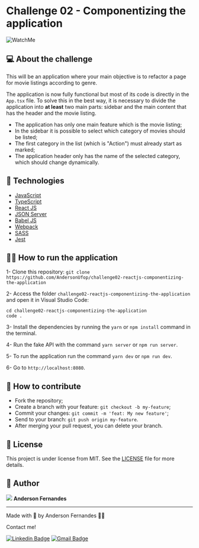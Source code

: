 # Challenge 02 - Componentizing the application

![WatchMe](https://user-images.githubusercontent.com/49786548/131221368-b5caf1ba-1a26-45c2-99ad-3caa78d437cf.png)

## 💻 About the challenge

This will be an application where your main objective is to refactor a page for movie listings according to genre.

The application is now fully functional but most of its code is directly in the `App.tsx` file. To solve this in the best way, it is necessary to divide the application into **at least** two main parts: sidebar and the main content that has the header and the movie listing.

- The application has only one main feature which is the movie listing;
- In the sidebar it is possible to select which category of movies should be listed;
- The first category in the list (which is "Action") must already start as marked;
- The application header only has the name of the selected category, which should change dynamically.

## 🚀 Technologies
- [JavaScript](https://developer.mozilla.org/pt-BR/docs/Web/JavaScript)
- [TypeScript](https://www.typescriptlang.org/)
- [React JS](https://pt-br.reactjs.org/)
- [JSON Server](https://github.com/typicode/json-server)
- [Babel JS](https://babeljs.io/)
- [Webpack](https://webpack.js.org/)
- [SASS](https://sass-lang.com/)
- [Jest](https://jestjs.io/pt-BR/)

## 🧑‍💻 How to run the application

1- Clone this repository:
`git clone https://github.com/AndersonUfop/challenge02-reactjs-componentizing-the-application`

2- Access the folder `challenge02-reactjs-componentizing-the-application` and open it in Visual Studio Code:
```
cd challenge02-reactjs-componentizing-the-application
code .
```
3- Install the dependencies by running the `yarn` or `npm install` command in the terminal.

4- Run the fake API with the command `yarn server` or `npm run server`.

5- To run the application run the command `yarn dev` or `npm run dev`.

6- Go to `http://localhost:8080`.

## 🤔 How to contribute

- Fork the repository;
- Create a branch with your feature: `git checkout -b my-feature`;
- Commit your changes: `git commit -m 'feat: My new feature'`;
- Send to your branch: `git push origin my-feature`.
- After merging your pull request, you can delete your branch.

## 📄 License
This project is under license from MIT. See the [LICENSE](LICENSE) file for more details.

## 👤 Author

<img src="https://media-exp1.licdn.com/dms/image/C4D03AQHVutZ_d4BiZg/profile-displayphoto-shrink_100_100/0/1613236541927?e=1635379200&v=beta&t=u_rf1dZP7V2etKQVHwD4w1aWhqa8h617PVe7pUu1ckY">
<strong>Anderson Fernandes</strong>

___

Made with 💜 by Anderson Fernandes 👋🏽

Contact me!

[![Linkedin Badge](https://img.shields.io/badge/-Anderson-blue?style=flat-square&logo=Linkedin&logoColor=white&link=https://www.linkedin.com/in/anderson-fernandes-8b5a50135/)](https://www.linkedin.com/in/anderson-fernandes-8b5a50135/)
[![Gmail Badge](https://img.shields.io/badge/-andersonfferreira96@gmail.com-c14438?style=flat-square&logo=Gmail&logoColor=white&link=mailto:andersonfferreira96@gmail.com)](mailto:andersonfferreira96@gmail.com)
